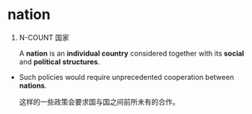 # nation

1. N-COUNT 国家

   A **nation** is an **individual country** considered together with its **social** and **political** **structures**.

- Such policies would require unprecedented cooperation between **nations**.

  这样的一些政策会要求国与国之间前所未有的合作。